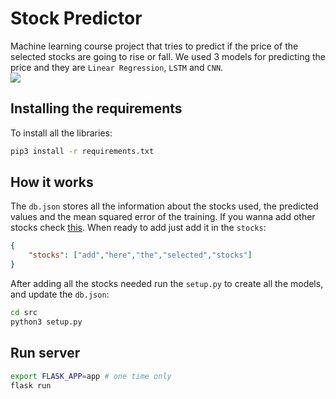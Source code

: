 # Stock Predictor
Machine learning course project that tries to predict if the price of the selected stocks are going to rise or fall. We used 3 models for predicting the price and they are `Linear Regression`, `LSTM` and `CNN`.
<br/>
<img src="https://skillicons.dev/icons?i=js,html,css,bootstrap,py,flask,pytorch,sklearn">
## Installing the requirements
To install all the libraries:
```bash
pip3 install -r requirements.txt
```
## How it works
The `db.json` stores all the information about the stocks used, the predicted values and the mean squared error of the training. If you wanna add other stocks check [this](https://github.com/ahnazary/Finance/blob/master/finance/src/database/valid_tickers.csv). When ready to add just add it in the `stocks`:
```json
{
    "stocks": ["add","here","the","selected","stocks"]
}
```
After adding all the stocks needed run the `setup.py` to create all the models, and update the `db.json`:
```bash
cd src
python3 setup.py
```
## Run server
```bash
export FLASK_APP=app # one time only
flask run
```